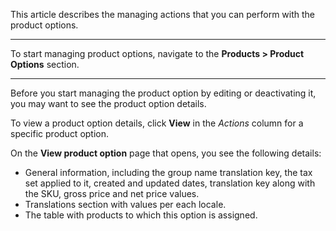 This article describes the managing actions that you can perform with the product options. 
***
To start managing product options, navigate to the **Products > Product Options** section.
***
Before you start managing the product option by editing or deactivating it, you may want to see the product option details. 

To view a product option details, click **View** in the _Actions_ column for a specific product option.

On the **View product option** page that opens, you see the following details:
* General information, including the group name translation key, the tax set applied to it, created and updated dates, translation key along with the SKU, gross price and net price values.
* Translations section with values per each locale.
* The table with products to which this option is assigned.